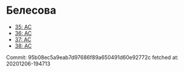 # Белесова
- [35: AC](35.md)
- [36: AC](36.md)
- [37: AC](37.md)
- [38: AC](38.md)

Commit: 95b08ec5a9eab7d97686f89a650491d60e92772c
 fetched at: 20201206-194713
